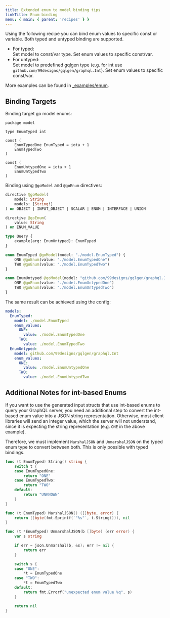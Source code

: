 ```yaml
---
title: Extended enum to model binding tips
linkTitle: Enum binding
menu: { main: { parent: 'recipes' } }
---
```


Using the following recipe you can bind enum values to specific const or variable.
Both typed and untyped binding are supported.

- For typed:\
  Set model to const/var type. Set enum values to specific const/var.
- For untyped:\
  Set model to predefined gqlgen type (e.g. for int use `github.com/99designs/gqlgen/graphql.Int`).
  Set enum values to specific const/var.

More examples can be found in [_examples/enum](https://github.com/99designs/gqlgen/tree/master/_examples/enum).

## Binding Targets

Binding target go model enums:

```golang
package model

type EnumTyped int

const (
	EnumTypedOne EnumTyped = iota + 1
	EnumTypedTwo
)

const (
	EnumUntypedOne = iota + 1
	EnumUntypedTwo
)

```

Binding using `@goModel` and `@goEnum` directives:

```graphql
directive @goModel(
    model: String
    models: [String!]
) on OBJECT | INPUT_OBJECT | SCALAR | ENUM | INTERFACE | UNION

directive @goEnum(
    value: String
) on ENUM_VALUE

type Query {
    example(arg: EnumUntyped): EnumTyped
}

enum EnumTyped @goModel(model: "./model.EnumTyped") {
    ONE @goEnum(value: "./model.EnumTypedOne")
    TWO @goEnum(value: "./model.EnumTypedTwo")
}

enum EnumUntyped @goModel(model: "github.com/99designs/gqlgen/graphql.Int") {
    ONE @goEnum(value: "./model.EnumUntypedOne")
    TWO @goEnum(value: "./model.EnumUntypedTwo")
}

```

The same result can be achieved using the config:

```yaml
models:
  EnumTyped:
    model: ./model.EnumTyped
    enum_values:
      ONE:
        value: ./model.EnumTypedOne
      TWO:
        value: ./model.EnumTypedTwo
  EnumUntyped:
    model: github.com/99designs/gqlgen/graphql.Int
    enum_values:
      ONE:
        value: ./model.EnumUntypedOne
      TWO:
        value: ./model.EnumUntypedTwo
```

## Additional Notes for int-based Enums

If you want to use the generated input structs that use int-based enums to query your GraphQL server, you need an additional step to convert the int-based enum value into a JSON string representation. Otherwise, most client libraries will send an integer value, which the server will not understand, since it is expecting the string representation (e.g. `ONE` in the above example).

Therefore, we must implement `MarshalJSON` and `UnmarshalJSON` on the typed enum type to convert between both. This is only possible with typed bindings.

```go
func (t EnumTyped) String() string {
	switch t {
	case EnumTypedOne:
		return "ONE"
	case EnumTypedTwo:
		return "TWO"
	default:
		return "UNKNOWN"
	}
}

func (t EnumTyped) MarshalJSON() ([]byte, error) {
	return []byte(fmt.Sprintf(`"%s"`, t.String())), nil
}

func (t *EnumTyped) UnmarshalJSON(b []byte) (err error) {
	var s string

	if err = json.Unmarshal(b, &s); err != nil {
		return err
	}

	switch s {
	case "ONE":
		*t = EnumTypedOne
	case "TWO":
		*t = EnumTypedTwo
	default:
		return fmt.Errorf("unexpected enum value %q", s)
	}

	return nil
}
```

